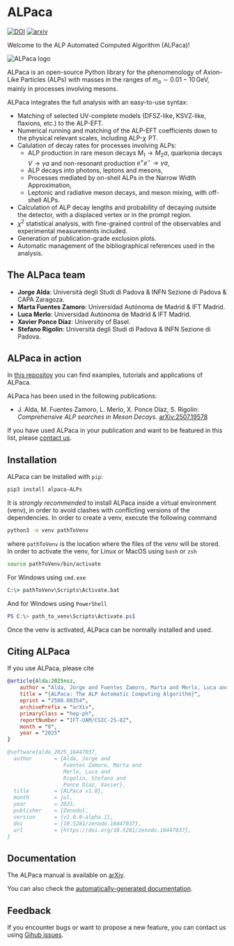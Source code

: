 # ALPaca

[![DOI](https://zenodo.org/badge/DOI/10.5281/zenodo.16447037.svg)](https://doi.org/10.5281/zenodo.16447037) [![arxiv](https://img.shields.io/badge/arXiv-2508.08354_[hep--ph]-B31B1B.svg?style=flat&logo=arxiv&logoColor=B31B1B)](https://arxiv.org/abs/2508.08354)

Welcome to the ALP Automated Computed Algorithm (ALPaca)!

![ALPaca logo](docs/_static/logo.png)

ALPaca is an open-source Python library for the phenomenology of Axion-Like Particles (ALPs) with masses in the ranges of $m_a \sim 0.01 - 10\,\mathrm{GeV}$, mainly in processes involving mesons.

ALPaca integrates the full analysis with an easy-to-use syntax:

* Matching of selected UV-complete models (DFSZ-like, KSVZ-like, flaxions, etc.) to the ALP-EFT.
* Numerical running and matching of the ALP-EFT coefficients down to the physical relevant scales, including ALP-$\chi\!$ PT.
* Calulation of decay rates for processes involving ALPs:
  * ALP production in rare meson decays $M_1\to M_2 a$, quarkonia decays $V\to \gamma a$ and non-resonant production $e^+e^- \to \gamma a$,
  * ALP decays into photons, leptons and mesons,
  * Processes mediated by on-shell ALPs in the Narrow Width Approximation,
  * Leptonic and radiative meson decays, and meson mixing, with off-shell ALPs.
* Calculation of ALP decay lengths and probability of decaying outside the detector, with a displaced vertex or in the prompt region.
* $\chi^2$ statistical analysis, with fine-grained control of the observables and experimental measurements included.
* Generation of publication-grade exclusion plots.
* Automatic management of the bibliographical references used in the analysis.

## The ALPaca team

* **Jorge Alda**: Università degli Studi di Padova & INFN Sezione di Padova & CAPA Zaragoza.
* **Marta Fuentes Zamoro**: Universidad Autónoma de Madrid & IFT Madrid.
* **Luca Merlo**: Universidad Autónoma de Madrid & IFT Madrid.
* **Xavier Ponce Díaz**: University of Basel.
* **Stefano Rigolin**: Università degli Studi di Padova & INFN Sezione di Padova.

## ALPaca in action

In [this repositoy](https://github.com/alp-aca/examples) you can find examples, tutorials and applications of ALPaca.

ALPaca has been used in the following publications:

* J. Alda, M. Fuentes Zamoro, L. Merlo, X. Ponce Díaz, S. Rigolin: *Comprehensive ALP searches in Meson Decays*. [arXiv:2507.19578](https://arxiv.org/abs/2507.19578)

If you have used ALPaca in your publication and want to be featured in this list, please [contact us](https://github.com/alp-aca/alp-aca/issues/new?template=publication-using-alpaca.md).

## Installation

ALPaca can be installed with `pip`:

```bash
pip3 install alpaca-ALPs
```

It is *strongly recommended* to install ALPaca inside a virtual environment (venv), in order to avoid clashes with conflicting versions of the dependencies. In order to create a venv, execute the following command

```bash
python3 -m venv pathToVenv
```

where `pathToVenv` is the location where the files of the venv will be stored. In order to activate the venv, for Linux or MacOS using `bash` or `zsh`

```bash
source pathToVenv/bin/activate
```

For Windows using ```cmd.exe```

```bat
C:\> pathToVenv\Scripts\Activate.bat
```

And for Windows using ```PowerShell```

```powershell
PS C:\> path_to_venv\Scripts\Activate.ps1
```

Once the venv is activated, ALPaca can be normally installed and used.

## Citing ALPaca

If you use ALPaca, please cite

```bibtex
@article{Alda:2025nsz,
    author = "Alda, Jorge and Fuentes Zamoro, Marta and Merlo, Luca and Ponce D{\'\i}az, Xavier and Rigolin, Stefano",
    title = "{ALPaca: The ALP Automatic Computing Algorithm}",
    eprint = "2508.08354",
    archivePrefix = "arXiv",
    primaryClass = "hep-ph",
    reportNumber = "IFT-UAM/CSIC-25-82",
    month = "8",
    year = "2025"
}

@software{alda_2025_16447037,
  author       = {Alda, Jorge and
                  Fuentes Zamoro, Marta and
                  Merlo, Luca and
                  Rigolin, Stefano and
                  Ponce Díaz, Xavier},
  title        = {ALPaca v1.0},
  month        = jul,
  year         = 2025,
  publisher    = {Zenodo},
  version      = {v1.0.0-alpha.1},
  doi          = {10.5281/zenodo.16447037},
  url          = {https://doi.org/10.5281/zenodo.16447037},
}
```

## Documentation

The ALPaca manual is available on [arXiv](https://arxiv.org/abs/2508.08354).

You can also check the [automatically-generated documentation](https://alpaca-alps.readthedocs.io/latest/).

## Feedback

If you encounter bugs or want to propose a new feature, you can contact us using [Gihub issues](https://github.com/alp-aca/alp-aca/issues/new/choose).
